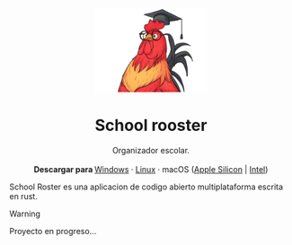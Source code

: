 <p align="center">
  <p align="center">
   <img width="200" height="150" src="static/icons/logo_transparent.png" alt="Logo">
  </p>
	<h1 align="center"><b>School rooster</b></h1>
	<p align="center">
		Organizador escolar.
    <br />
    <br />
    <b>Descargar para </b>
		<a href="">Windows</a> ·
		<a href="">Linux</a> ·
    macOS (<a href="">Apple Silicon</a> |
    <a href="">Intel</a>)
  </p>
</p>

School Roster es una aplicacion de codigo abierto multiplataforma escrita en rust.
> [!WARNING]
> Proyecto en progreso...
